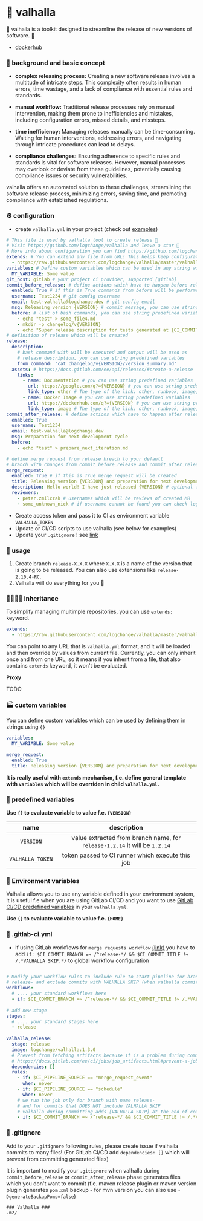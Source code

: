 # 🌌 valhalla

🌌 valhalla is a toolkit designed to streamline the release of new versions of software. 🌌

- [dockerhub](https://hub.docker.com/repository/docker/logchange/valhalla/)

### 📐 background and basic concept

- **complex releasing process:** Creating a new software release involves a multitude of intricate steps. This
  complexity
  often results in human errors, time wastage, and a lack of compliance with essential rules and standards.

- **manual workflow:** Traditional release processes rely on manual intervention, making them prone to inefficiencies
  and mistakes, including configuration errors, missed details, and missteps.

- **time inefficiency:** Managing releases manually can be time-consuming. Waiting for human interventions, addressing
  errors, and navigating through intricate procedures can lead to delays.

- **compliance challenges:** Ensuring adherence to specific rules and standards is vital for software releases. However,
  manual processes may overlook or deviate from these guidelines, potentially causing compliance issues or security
  vulnerabilities.

valhalla offers an automated solution to these challenges, streamlining the software release process, minimizing errors,
saving time, and promoting compliance with established regulations.

### ⚙️ configuration

- create `valhalla.yml` in your project (check out [examples](https://github.com/logchange/valhalla/tree/master/examples))
```yml
# This file is used by valhalla tool to create release 🌌
# Visit https://github.com/logchange/valhalla and leave a star 🌟
# More info about configuration you can find https://github.com/logchange/valhalla#%EF%B8%8F-configuration ⬅️
extends: # You can extend any file from URL! This helps keep configuration in one place!
  - https://raw.githubusercontent.com/logchange/valhalla/master/valhalla-extends.yml
variables: # Define custom variables which can be used in any string with {}
  MY_VARIABLE: Some value
git_host: gitlab # your project ci provider, supported [gitlab]  
commit_before_release: # define actions which have to happen before release and output should be committed
  enabled: True # if this is True commands from before will be performed and committed to branch
  username: Test1234 # git config username
  email: test-valhalla@logchange.dev # git config email
  msg: Releasing version {VERSION} # commit message, you can use string predefined variables
  before: # list of bash commands, you can use string predefined variables, custom variables or system environment variables!
    - echo "test" > some_file4.md
    - mkdir -p changelog/v{VERSION}
    - echo "Super release description for tests generated at {CI_COMMIT_TIMESTAMP}" > changelog/v{VERSION}/version_summary.md
# definition of release which will be created
release:
  description:
    # bash command with will be executed and output will be used as 
    # release description, you can use string predefined variables
    from_command: "cat changelog/v{VERSION}/version_summary.md"
  assets: # https://docs.gitlab.com/ee/api/releases/#create-a-release
    links:
      - name: Documentation # you can use string predefined variables
        url: https://google.com/q?={VERSION} # you can use string predefined variables
        link_type: other # The type of the link: other, runbook, image, package.
      - name: Docker Image # you can use string predefined variables
        url: https://dockerhub.com/q?={VERSION} # you can use string predefined variables
        link_type: image # The type of the link: other, runbook, image, package.
commit_after_release: # define actions which have to happen after release and output should be committed
  enabled: True
  username: Test1234
  email: test-valhalla@logchange.dev
  msg: Preparation for next development cycle
  before:
    - echo "test" > prepare_next_iteration.md

# define merge request from release breach to your default 
# branch with changes from commit_before_release and commit_after_release
merge_request: 
  enabled: True # if this is True merge request will be created
  title: Releasing version {VERSION} and preparation for next development cycle # you can use string predefined variables
  description: Hello world! I have just released {VERSION} # optional filed, you can use string predefined variables
  reviewers:
    - peter.zmilczak # usernames which will be reviews of created MR
    - some_unknown_nick # if username cannot be found you can check logs
```
- Create access token and pass it to CI as environment variable `VALHALLA_TOKEN`
- Update or CI/CD scripts to use valhalla (see below for examples)
- Update your `.gitignore` ! see [link](#-gitignore)

### 🔸 usage

1. Create branch `release-X.X.X` where `X.X.X` is a name of the version that is going to be released. You can also use
   extensions like `release-2.10.4-RC`.
2. Valhalla will do everything for you 🚀

### 👨🏻‍👦🏻 inheritance

To simplify managing multimple repositories, you can use `extends:` keyword.

```yml
extends:
  - https://raw.githubusercontent.com/logchange/valhalla/master/valhalla.yml
```

You can point to any URL that is `valhalla.yml` format, and it will be loaded and then override by values from
current file. Currently, you can only inherit once and from one URL, so it means if you inherit from a file, that also contains 
`extends` keyword, it won't be evaluated.

**Proxy**

TODO

### 🏭 custom variables

You can define custom variables which can be used by defining them in strings using `{}`

```yml
variables:
  MY_VARIABLE: Some value

merge_request:
  enabled: True
  title: Releasing version {VERSION} and preparation for next development cycle {MY_VARIABLE}
```

**It is really useful with `extends` mechanism, f.e. define general template with `variables`
which will be overriden in child `valhalla.yml`.**

### 🖖 predefined variables

**Use `{}` to evaluate variable to value f.e. `{VERSION}`**

|        name      |                                description                                 |
|:----------------:|:--------------------------------------------------------------------------:|
| `VERSION`        | value extracted from branch name, for `release-1.2.14` it will be `1.2.14` |
| `VALHALLA_TOKEN` | token passed to CI runner which execute this job                           |

### 🐛 Environment variables

Valhalla allows you to use any variable defined in your environment system, it is useful f.e when you
are using GitLab CI/CD and you want to use [GitLab CI/CD predefined variables](https://docs.gitlab.com/ee/ci/variables/predefined_variables.html)
in your `valhalla.yml`.

**Use `{}` to evaluate variable to value f.e. `{HOME}`**

### 🦊 .gitlab-ci.yml

- if using GitLab workflows
  for `merge requests workflow` [(link)](https://gitlab.com/gitlab-org/gitlab/-/blob/master/lib/gitlab/ci/templates/Workflows/MergeRequest-Pipelines.gitlab-ci.yml)
  you have to add `if: $CI_COMMIT_BRANCH =~ /^release-*/ && $CI_COMMIT_TITLE !~ /.*VALHALLA SKIP.*/` to global workflow configuration

```yml

# Modify your workflow rules to include rule to start pipeline for branch starting with name 
# release- and exclude commits with VALHALLA SKIP (when valhalla commits files we don't want to start pipeline again)
workflows:
  # .... your standard workflows here
  - if: $CI_COMMIT_BRANCH =~ /^release-*/ && $CI_COMMIT_TITLE !~ /.*VALHALLA SKIP.*/
  
# add new stage
stages:
  # .... your standard stages here
  - release
  
valhalla_release:
  stage: release
  image: logchange/valhalla:1.3.0
  # Prevent from fetching artifacts because it is a problem during committing all files (git add .)
  # https://docs.gitlab.com/ee/ci/jobs/job_artifacts.html#prevent-a-job-from-fetching-artifacts
  dependencies: []
  rules:
    - if: $CI_PIPELINE_SOURCE == "merge_request_event"
      when: never
    - if: $CI_PIPELINE_SOURCE == "schedule"
      when: never
    # we run the job only for branch with name release-
    # and for commits that DOES NOT include VALHALLA SKIP
    # valhalla during committing adds [VALHALLA SKIP] at the end of commit msg
    - if: $CI_COMMIT_BRANCH =~ /^release-*/ && $CI_COMMIT_TITLE !~ /.*VALHALLA SKIP.*/
```
### 🚧 .gitignore

Add to your `.gitignore` following rules, please create issue if valhalla commits to many files!
(For GitLab CI/CD add `dependencies: []` which will prevent from committing generated files)

It is important to modify your `.gitignore` when valhalla during `commit_before_release` or 
`commit_after_release` phase generates files which you don't want to commit (f.e. maven release plugin or 
maven version plugin generates `pom.xml` backup - for mvn version you can also use `-DgenerateBackupPoms=false`)

```
### Valhalla ###
.m2/
```
